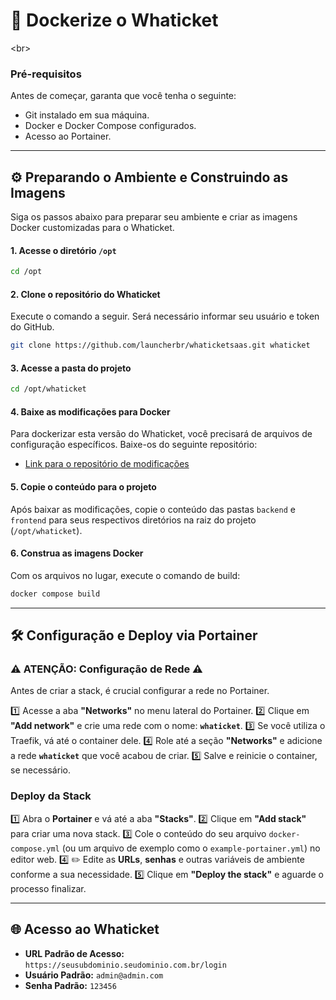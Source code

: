 # 🚀 Dockerize o **Whaticket**

\<br\>

### **Pré-requisitos**

Antes de começar, garanta que você tenha o seguinte:

  * Git instalado em sua máquina.
  * Docker e Docker Compose configurados.
  * Acesso ao Portainer.
-----

## ⚙️ Preparando o Ambiente e Construindo as Imagens

Siga os passos abaixo para preparar seu ambiente e criar as imagens Docker customizadas para o Whaticket.

#### 1\. Acesse o diretório `/opt`

```bash
cd /opt
```

#### 2\. Clone o repositório do Whaticket

Execute o comando a seguir. Será necessário informar seu usuário e token do GitHub.

```bash
git clone https://github.com/launcherbr/whaticketsaas.git whaticket
```

#### 3\. Acesse a pasta do projeto

```bash
cd /opt/whaticket
```

#### 4\. Baixe as modificações para Docker

Para dockerizar esta versão do Whaticket, você precisará de arquivos de configuração específicos. Baixe-os do seguinte repositório:

  * [Link para o repositório de modificações](https://github.com/launcherbr/whaticketdocker)

#### 5\. Copie o conteúdo para o projeto

Após baixar as modificações, copie o conteúdo das pastas `backend` e `frontend` para seus respectivos diretórios na raiz do projeto (`/opt/whaticket`).

#### 6\. Construa as imagens Docker

Com os arquivos no lugar, execute o comando de build:

```bash
docker compose build
```

-----

## 🛠️ Configuração e Deploy via Portainer

### ⚠️ **ATENÇÃO: Configuração de Rede** ⚠️

Antes de criar a stack, é crucial configurar a rede no Portainer.

1️⃣ Acesse a aba **"Networks"** no menu lateral do Portainer.
2️⃣ Clique em **"Add network"** e crie uma rede com o nome: **`whaticket`**.
3️⃣ Se você utiliza o Traefik, vá até o container dele.
4️⃣ Role até a seção **"Networks"** e adicione a rede **`whaticket`** que você acabou de criar.
5️⃣ Salve e reinicie o container, se necessário.

### Deploy da Stack

1️⃣ Abra o **Portainer** e vá até a aba **"Stacks"**.
2️⃣ Clique em **"Add stack"** para criar uma nova stack.
3️⃣ Cole o conteúdo do seu arquivo `docker-compose.yml` (ou um arquivo de exemplo como o `example-portainer.yml`) no editor web.
4️⃣ ✏️ Edite as **URLs**, **senhas** e outras variáveis de ambiente conforme a sua necessidade.
5️⃣ Clique em **"Deploy the stack"** e aguarde o processo finalizar.

-----

## 🌐 Acesso ao Whaticket

  * **URL Padrão de Acesso:** `https://seusubdominio.seudominio.com.br/login` 
  * **Usuário Padrão:** `admin@admin.com` 
  * **Senha Padrão:** `123456` 
